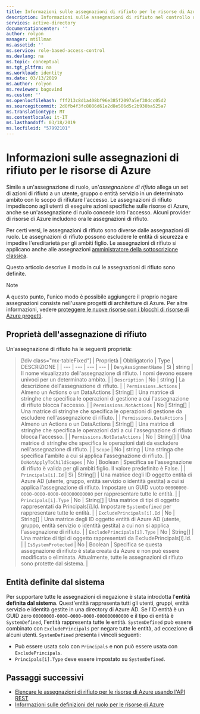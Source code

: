 ```yaml
---
title: Informazioni sulle assegnazioni di rifiuto per le risorse di Azure | Microsoft Docs
description: Informazioni sulle assegnazioni di rifiuto nel controllo degli accessi in base al ruolo per le risorse di Azure.
services: active-directory
documentationcenter: ''
author: rolyon
manager: mtillman
ms.assetid: ''
ms.service: role-based-access-control
ms.devlang: na
ms.topic: conceptual
ms.tgt_pltfrm: na
ms.workload: identity
ms.date: 03/13/2019
ms.author: rolyon
ms.reviewer: bagovind
ms.custom: ''
ms.openlocfilehash: fff213c8d1a408bf96e385f2097a5ef30dcc05d2
ms.sourcegitcommit: 2d0fb4f3fc8086d61e2d8e506d5c2b930ba525a7
ms.translationtype: MT
ms.contentlocale: it-IT
ms.lasthandoff: 03/18/2019
ms.locfileid: "57992101"
---
```

# <a name="understand-deny-assignments-for-azure-resources"></a>Informazioni sulle assegnazioni di rifiuto per le risorse di Azure

Simile a un'assegnazione di ruolo, un'*assegnazione di rifiuto* allega un set di azioni di rifiuto a un utente, gruppo o entità servizio in un determinato ambito con lo scopo di rifiutare l'accesso. Le assegnazioni di rifiuto impediscono agli utenti di eseguire azioni specifiche sulle risorse di Azure, anche se un'assegnazione di ruolo concede loro l'accesso. Alcuni provider di risorse di Azure includono ora le assegnazioni di rifiuto.

Per certi versi, le assegnazioni di rifiuto sono diverse dalle assegnazioni di ruolo. Le assegnazioni di rifiuto possono escludere le entità di sicurezza e impedire l'ereditarietà per gli ambiti figlio. Le assegnazioni di rifiuto si applicano anche alle assegnazioni [amministratore della sottoscrizione classica](rbac-and-directory-admin-roles.md).

Questo articolo descrive il modo in cui le assegnazioni di rifiuto sono definite.

> [!NOTE]
> A questo punto, l'unico modo è possibile aggiungere il proprio negare assegnazioni consiste nell'usare progetti di architetture di Azure. Per altre informazioni, vedere [proteggere le nuove risorse con i blocchi di risorse di Azure progetti](../governance/blueprints/tutorials/protect-new-resources.md).

## <a name="deny-assignment-properties"></a>Proprietà dell'assegnazione di rifiuto

 Un'assegnazione di rifiuto ha le seguenti proprietà:

> [!div class="mx-tableFixed"]
> | Proprietà | Obbligatorio | Type | DESCRIZIONE |
> | --- | --- | --- | --- |
> | `DenyAssignmentName` | Sì | string | Il nome visualizzato dell'assegnazione di rifiuto. I nomi devono essere univoci per un determinato ambito. |
> | `Description` | No  | string | La descrizione dell'assegnazione di rifiuto. |
> | `Permissions.Actions` | Almeno un Actions o un DataActions | String[] | Una matrice di stringhe che specifica le operazioni di gestione a cui l'assegnazione di rifiuto blocca l'accesso. |
> | `Permissions.NotActions` | No  | String[] | Una matrice di stringhe che specifica le operazioni di gestione da escludere nell'assegnazione di rifiuto. |
> | `Permissions.DataActions` | Almeno un Actions o un DataActions | String[] | Una matrice di stringhe che specifica le operazioni dati a cui l'assegnazione di rifiuto blocca l'accesso. |
> | `Permissions.NotDataActions` | No  | String[] | Una matrice di stringhe che specifica le operazioni dati da escludere nell'assegnazione di rifiuto. |
> | `Scope` | No  | string | Una stringa che specifica l'ambito a cui si applica l'assegnazione di rifiuto. |
> | `DoNotApplyToChildScopes` | No  | Boolean | Specifica se l'assegnazione di rifiuto è valida per gli ambiti figlio. Il valore predefinito è False. |
> | `Principals[i].Id` | Sì | String[] | Una matrice degli ID oggetto entità di Azure AD (utente, gruppo, entità servizio o identità gestita) a cui si applica l'assegnazione di rifiuto. Impostare un GUID vuoto `00000000-0000-0000-0000-000000000000` per rappresentare tutte le entità. |
> | `Principals[i].Type` | No  | String[] | Una matrice di tipi di oggetto rappresentati da Principals[i].Id. Impostare `SystemDefined` per rappresentare tutte le entità. |
> | `ExcludePrincipals[i].Id` | No  | String[] | Una matrice degli ID oggetto entità di Azure AD (utente, gruppo, entità servizio o identità gestita) a cui non si applica l'assegnazione di rifiuto. |
> | `ExcludePrincipals[i].Type` | No  | String[] | Una matrice di tipi di oggetto rappresentati da ExcludePrincipals[i].Id. |
> | `IsSystemProtected` | No  | Boolean | Specifica se questa assegnazione di rifiuto è stata creata da Azure e non può essere modificata o eliminata. Attualmente, tutte le assegnazioni di rifiuto sono protette dal sistema. |

## <a name="system-defined-principal"></a>Entità definite dal sistema

Per supportare tutte le assegnazioni di negazione è stata introdotta l'**entità definita dal sistema**. Quest'entità rappresenta tutti gli utenti, gruppi, entità servizio e identità gestite in una directory di Azure AD. Se l'ID entità è un GUID zero `00000000-0000-0000-0000-000000000000` e il tipo di entità è `SystemDefined`, l'entità rappresenta tutte le entità. `SystemDefined` può essere combinato con `ExcludePrincipals` per negare tutte le entità, ad eccezione di alcuni utenti. `SystemDefined` presenta i vincoli seguenti:

- Può essere usata solo con `Principals` e non può essere usata con `ExcludePrincipals`.
- `Principals[i].Type` deve essere impostato su `SystemDefined`.

## <a name="next-steps"></a>Passaggi successivi

* [Elencare le assegnazioni di rifiuto per le risorse di Azure usando l'API REST](deny-assignments-rest.md)
* [Informazioni sulle definizioni del ruolo per le risorse di Azure](role-definitions.md)
